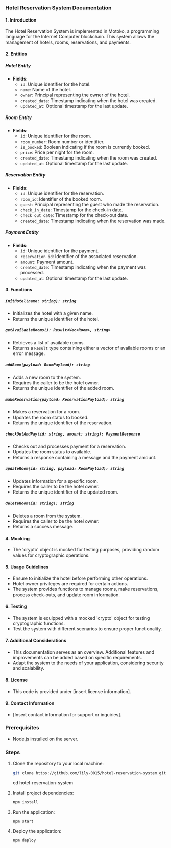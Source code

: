 ### Hotel Reservation System Documentation

#### 1. Introduction

The Hotel Reservation System is implemented in Motoko, a programming language for the Internet Computer blockchain. This system allows the management of hotels, rooms, reservations, and payments.

#### 2. Entities

##### Hotel Entity
- **Fields:**
  - `id`: Unique identifier for the hotel.
  - `name`: Name of the hotel.
  - `owner`: Principal representing the owner of the hotel.
  - `created_date`: Timestamp indicating when the hotel was created.
  - `updated_at`: Optional timestamp for the last update.

##### Room Entity
- **Fields:**
  - `id`: Unique identifier for the room.
  - `room_number`: Room number or identifier.
  - `is_booked`: Boolean indicating if the room is currently booked.
  - `price`: Price per night for the room.
  - `created_date`: Timestamp indicating when the room was created.
  - `updated_at`: Optional timestamp for the last update.

##### Reservation Entity
- **Fields:**
  - `id`: Unique identifier for the reservation.
  - `room_id`: Identifier of the booked room.
  - `guest`: Principal representing the guest who made the reservation.
  - `check_in_date`: Timestamp for the check-in date.
  - `check_out_date`: Timestamp for the check-out date.
  - `created_date`: Timestamp indicating when the reservation was made.

##### Payment Entity
- **Fields:**
  - `id`: Unique identifier for the payment.
  - `reservation_id`: Identifier of the associated reservation.
  - `amount`: Payment amount.
  - `created_date`: Timestamp indicating when the payment was processed.
  - `updated_at`: Optional timestamp for the last update.

#### 3. Functions

##### `initHotel(name: string): string`
- Initializes the hotel with a given name.
- Returns the unique identifier of the hotel.

##### `getAvailableRooms(): Result<Vec<Room>, string>`
- Retrieves a list of available rooms.
- Returns a `Result` type containing either a vector of available rooms or an error message.

##### `addRoom(payload: RoomPayload): string`
- Adds a new room to the system.
- Requires the caller to be the hotel owner.
- Returns the unique identifier of the added room.

##### `makeReservation(payload: ReservationPayload): string`
- Makes a reservation for a room.
- Updates the room status to booked.
- Returns the unique identifier of the reservation.

##### `checkOutAndPay(id: string, amount: string): PaymentResponse`
- Checks out and processes payment for a reservation.
- Updates the room status to available.
- Returns a response containing a message and the payment amount.

##### `updateRoom(id: string, payload: RoomPayload): string`
- Updates information for a specific room.
- Requires the caller to be the hotel owner.
- Returns the unique identifier of the updated room.

##### `deleteRoom(id: string): string`
- Deletes a room from the system.
- Requires the caller to be the hotel owner.
- Returns a success message.

#### 4. Mocking

- The 'crypto' object is mocked for testing purposes, providing random values for cryptographic operations.

#### 5. Usage Guidelines

- Ensure to initialize the hotel before performing other operations.
- Hotel owner privileges are required for certain actions.
- The system provides functions to manage rooms, make reservations, process check-outs, and update room information.

#### 6. Testing

- The system is equipped with a mocked 'crypto' object for testing cryptographic functions.
- Test the system with different scenarios to ensure proper functionality.

#### 7. Additional Considerations

- This documentation serves as an overview. Additional features and improvements can be added based on specific requirements.
- Adapt the system to the needs of your application, considering security and scalability.

#### 8. License

- This code is provided under [insert license information].

#### 9. Contact Information

- [Insert contact information for support or inquiries].


### Prerequisites

- Node.js installed on the server.

### Steps

1. Clone the repository to your local machine:

   ```bash
   git clone https://github.com/lily-0015/hotel-reservation-system.git
   ```
   cd hotel-reservation-system
2. Install project dependencies:

   ```bash
   npm install
   ```

3. Run the application:

   ```bash
   npm start
   ```
4. Deploy the application:

   ```bash
   npm deploy
   ```
